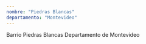 ```yaml
---
nombre: "Piedras Blancas"
departamento: "Montevideo"
---
```


Barrio Piedras Blancas
Departamento de Montevideo
